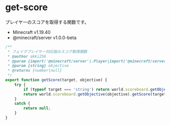 # get-score
プレイヤーのスコアを取得する関数です。  

- Minecraft v1.19.40  
- @minecraft/server v1.0.0-beta

```js
/**
 * フェイクプレイヤー対応版のスコア取得関数
 * @author akki256
 * @param {import('@minecraft/server').Player|import('@minecraft/server').Entity|string} target
 * @param {string} objective
 * @returns {number|null}
 */
export function getScore(target, objective) {
    try {
        if (typeof target === 'string') return world.scoreboard.getObjective(objective).getScores().find(({ participant }) => participant.displayName === target).score;
        return world.scoreboard.getObjective(objective).getScore(target.scoreboard);
    }
    catch {
        return null;
    }
}
```

